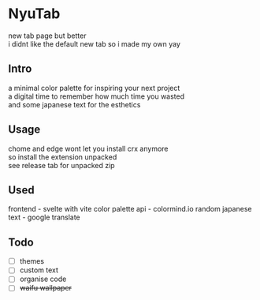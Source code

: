 # NyuTab
new tab page but better  
i didnt like the default new tab so i made my own yay  

## Intro
a minimal color palette for inspiring your next project  
a digital time to remember how much time you wasted  
and some japanese text for the esthetics

## Usage
chome and edge wont let you install crx anymore  
so install the extension unpacked  
see release tab for unpacked zip

## Used
frontend - svelte with vite
color palette api - colormind.io
random japanese text - google translate

## Todo
- [ ] themes
- [ ] custom text
- [ ] organise code
- [ ] ~~waifu wallpaper~~
